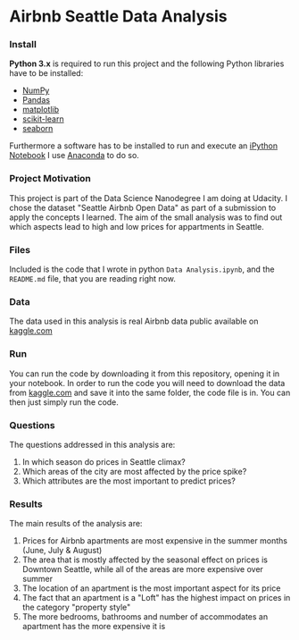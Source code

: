 # Airbnb Seattle Data Analysis
 
### Install

**Python 3.x** is required to run this project and the following Python libraries have to be installed:

- [NumPy](http://www.numpy.org/)
- [Pandas](http://pandas.pydata.org)
- [matplotlib](http://matplotlib.org/)
- [scikit-learn](http://scikit-learn.org/stable/)
- [seaborn](https://seaborn.pydata.org/)

Furthermore a software has to be installed to run and execute an [iPython Notebook](http://ipython.org/notebook.html) 
I use [Anaconda](https://www.continuum.io/downloads) to do so.

### Project Motivation
This project is part of the Data Science Nanodegree I am doing at Udacity. I chose the dataset "Seattle Airbnb Open Data" as part of a submission to apply the concepts I learned. The aim of the small analysis was to find out which aspects lead to high and low prices for appartments in Seattle.

### Files 
Included is the code that I wrote in python `Data Analysis.ipynb`, and the `README.md` file, that you are reading right now.

### Data
The data used in this analysis is real Airbnb data public available on [kaggle.com](https://www.kaggle.com/airbnb/seattle)

### Run
You can run the code by downloading it from this repository, opening it in your notebook. In order to run the code you will need to download the data from [kaggle.com](https://www.kaggle.com/airbnb/seattle) and save it into the same folder, the code file is in. You can then just simply run the code.

### Questions

The questions addressed in this analysis are:
1. In which season do prices in Seattle climax?
2. Which areas of the city are most affected by the price spike?
3. Which attributes are the most important to predict prices?

### Results
The main results of the analysis are:
1. Prices for Airbnb apartments are most expensive in the summer months (June, July & August)
2. The area that is mostly affected by the seasonal effect on prices is Downtown Seattle, while all of the areas are more expensive over summer
3. The location of an apartment is the most important aspect for its price
4. The fact that an apartment is a "Loft" has the highest impact on prices in the category "property style"
5. The more bedrooms, bathrooms and number of accommodates an apartment has the more expensive it is
